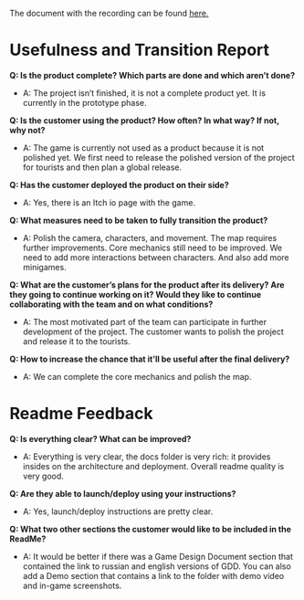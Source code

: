 The document with the recording can be found [here.](https://drive.google.com/drive/u/0/folders/1F030o5fFrlg3vghUFdeTICpXkDWq7pLS)

# Usefulness and Transition Report

**Q: Is the product complete? Which parts are done and which aren’t done?**

- A: The project isn’t finished, it is not a complete product yet. It is currently in the prototype phase.

**Q: Is the customer using the product? How often? In what way? If not,
why not?**

- A: The game is currently not used as a product because it is not polished yet. We first need to release the polished version of the project for tourists and then plan a global release.

**Q: Has the customer deployed the product on their side?**

- A: Yes, there is an Itch io page with the game.

**Q: What measures need to be taken to fully transition the product?**

- A: Polish the camera, characters, and movement. The map requires further improvements. Core mechanics still need to be improved. We need to add more interactions between characters. And also add more minigames.

**Q: What are the customer’s plans for the product after its delivery? Are
they going to continue working on it? Would they like to continue
collaborating with the team and on what conditions?**

- A: The most motivated part of the team can participate in further development of the project. The customer wants to polish the project and release it to the tourists.

**Q: How to increase the chance that it’ll be useful after the final delivery?**

- A: We can complete the core mechanics and polish the map.

# Readme Feedback
**Q: Is everything clear? What can be improved?**

- A: Everything is very clear, the docs folder is very rich: it provides insides on the architecture and deployment. Overall readme quality is very good.

**Q: Are they able to launch/deploy using your instructions?**

- A: Yes, launch/deploy instructions are pretty clear.

**Q: What two other sections the customer would like to be
included in the ReadMe?**

- A: It would be better if there was a Game Design Document section that contained the link to russian and english versions of GDD.
You can also add a Demo section that contains a link to the folder with demo video and in-game screenshots.
